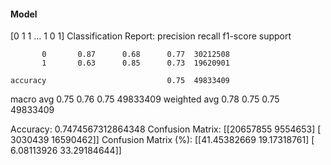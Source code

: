 #### Model
[0 1 1 ... 1 0 1]
Classification Report:
              precision    recall  f1-score   support

           0       0.87      0.68      0.77  30212508
           1       0.63      0.85      0.73  19620901

    accuracy                           0.75  49833409
   macro avg       0.75      0.76      0.75  49833409
weighted avg       0.78      0.75      0.75  49833409

Accuracy: 0.7474567312864348
Confusion Matrix:
[[20657855  9554653]
 [ 3030439 16590462]]
Confusion Matrix (%):
[[41.45382669 19.17318761]
 [ 6.08113926 33.29184644]]
